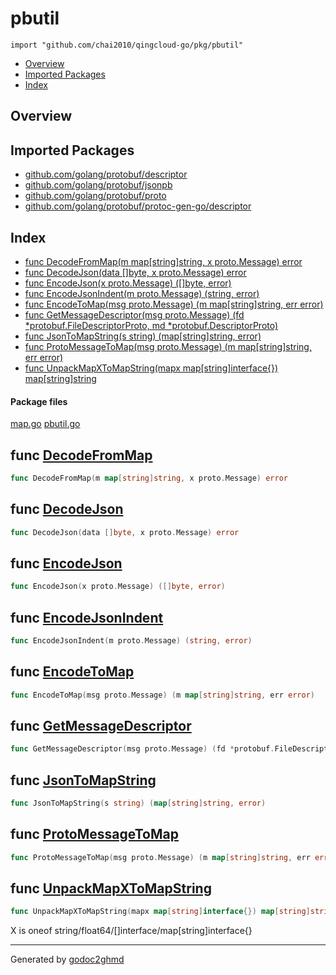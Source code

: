 # pbutil
`import "github.com/chai2010/qingcloud-go/pkg/pbutil"`

* [Overview](#pkg-overview)
* [Imported Packages](#pkg-imports)
* [Index](#pkg-index)

## <a name="pkg-overview">Overview</a>

## <a name="pkg-imports">Imported Packages</a>

- [github.com/golang/protobuf/descriptor](https://godoc.org/github.com/golang/protobuf/descriptor)
- [github.com/golang/protobuf/jsonpb](https://godoc.org/github.com/golang/protobuf/jsonpb)
- [github.com/golang/protobuf/proto](https://godoc.org/github.com/golang/protobuf/proto)
- [github.com/golang/protobuf/protoc-gen-go/descriptor](https://godoc.org/github.com/golang/protobuf/protoc-gen-go/descriptor)

## <a name="pkg-index">Index</a>
* [func DecodeFromMap(m map[string]string, x proto.Message) error](#DecodeFromMap)
* [func DecodeJson(data []byte, x proto.Message) error](#DecodeJson)
* [func EncodeJson(x proto.Message) ([]byte, error)](#EncodeJson)
* [func EncodeJsonIndent(m proto.Message) (string, error)](#EncodeJsonIndent)
* [func EncodeToMap(msg proto.Message) (m map[string]string, err error)](#EncodeToMap)
* [func GetMessageDescriptor(msg proto.Message) (fd \*protobuf.FileDescriptorProto, md \*protobuf.DescriptorProto)](#GetMessageDescriptor)
* [func JsonToMapString(s string) (map[string]string, error)](#JsonToMapString)
* [func ProtoMessageToMap(msg proto.Message) (m map[string]string, err error)](#ProtoMessageToMap)
* [func UnpackMapXToMapString(mapx map[string]interface{}) map[string]string](#UnpackMapXToMapString)

#### <a name="pkg-files">Package files</a>
[map.go](./map.go) [pbutil.go](./pbutil.go) 

## <a name="DecodeFromMap">func</a> [DecodeFromMap](./map.go#L15)
``` go
func DecodeFromMap(m map[string]string, x proto.Message) error
```

## <a name="DecodeJson">func</a> [DecodeJson](./pbutil.go#L47)
``` go
func DecodeJson(data []byte, x proto.Message) error
```

## <a name="EncodeJson">func</a> [EncodeJson](./pbutil.go#L19)
``` go
func EncodeJson(x proto.Message) ([]byte, error)
```

## <a name="EncodeJsonIndent">func</a> [EncodeJsonIndent](./pbutil.go#L33)
``` go
func EncodeJsonIndent(m proto.Message) (string, error)
```

## <a name="EncodeToMap">func</a> [EncodeToMap](./map.go#L11)
``` go
func EncodeToMap(msg proto.Message) (m map[string]string, err error)
```

## <a name="GetMessageDescriptor">func</a> [GetMessageDescriptor](./pbutil.go#L128)
``` go
func GetMessageDescriptor(msg proto.Message) (fd *protobuf.FileDescriptorProto, md *protobuf.DescriptorProto)
```

## <a name="JsonToMapString">func</a> [JsonToMapString](./pbutil.go#L79)
``` go
func JsonToMapString(s string) (map[string]string, error)
```

## <a name="ProtoMessageToMap">func</a> [ProtoMessageToMap](./pbutil.go#L58)
``` go
func ProtoMessageToMap(msg proto.Message) (m map[string]string, err error)
```

## <a name="UnpackMapXToMapString">func</a> [UnpackMapXToMapString](./pbutil.go#L88)
``` go
func UnpackMapXToMapString(mapx map[string]interface{}) map[string]string
```
X is oneof string/float64/[]interface/map[string]interface{}

- - -
Generated by [godoc2ghmd](https://github.com/GandalfUK/godoc2ghmd)